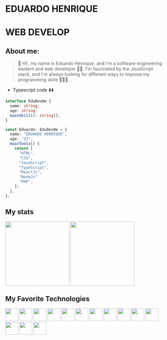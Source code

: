 # EDUARDO HENRIQUE

# WEB DEVELOP 
## About me: 


>👋 Hi!, my name is Eduardo Henrique, and I'm a software engineering student and web developer 🧑‍💻. I'm fascinated by the JavaScript stack, and I'm always looking for different ways to improve my programming skills 🏋️‍♂️🧠.

- Typescript code ⬇️⬇️
```typescript
interface EduDevHe {
  name: string;
  age: string;
  mainSkill(): string[];
}

const Eduardo: EduDevHe = {
  name: "EDUARDO HENRIQUE",
  age: "23",
  mainTools() {
    return [
      "HTML",
      "CSS",
      "JavaScript",
      "TypeScript",
      "ReactJs",
      "NodeJs"
      "PHP",
    ];
  },
};
```
## My stats
<div style="display: inline-block;">
  <img align="center" 
  height="200em" src="https://github-readme-stats.vercel.app/api?username=EduDevHe&repo=github-readme-stats&theme=swift"
   />
  <img
    align="center"
    height="200em"
    src="https://github-readme-stats.vercel.app/api/top-langs/?username=EduDevHe&layout=compact&locale=pt-br&langs_count=20&theme=swift"
  />
</div>

## My Favorite Technologies
 <div>
      <img height = "40" width = "40" src="https://cdn.jsdelivr.net/gh/devicons/devicon/icons/html5/html5-original.svg" />
      <img height = "40" width = "40" src="https://cdn.jsdelivr.net/gh/devicons/devicon/icons/css3/css3-original.svg" />
      <img height = "40" width = "40" src="https://cdn.jsdelivr.net/gh/devicons/devicon/icons/javascript/javascript-original.svg" />
      <img height = "40" width = "40"  src="https://cdn.jsdelivr.net/gh/devicons/devicon/icons/typescript/typescript-original.svg"/>      
      <img height = "40" width = "40" src="https://cdn.jsdelivr.net/gh/devicons/devicon/icons/react/react-original-wordmark.svg" />
      <img height = "40" width = "40" src="https://cdn.jsdelivr.net/gh/devicons/devicon/icons/nextjs/nextjs-line.svg" />
      <img height = "40" width = "40" src="https://cdn.jsdelivr.net/gh/devicons/devicon/icons/svelte/svelte-original.svg"/>          
      <img height = "40" width = "40" src="https://cdn.jsdelivr.net/gh/devicons/devicon/icons/nodejs/nodejs-original.svg" />
      <img height = "40" width = "40" src="https://cdn.jsdelivr.net/gh/devicons/devicon/icons/php/php-original.svg" />
      <img height = "40" width = "40" src="https://cdn.jsdelivr.net/gh/devicons/devicon/icons/python/python-original.svg" />
      <img height = "40" width = "40" src="https://cdn.jsdelivr.net/gh/devicons/devicon/icons/go/go-original.svg" />
      <img height = "40" width = "40" src="https://cdn.jsdelivr.net/gh/devicons/devicon/icons/lua/lua-plain-wordmark.svg" />
      <img height = "40" width = "40" src="https://cdn.jsdelivr.net/gh/devicons/devicon/icons/postgresql/postgresql-original-wordmark.svg" />
      <img height = "40" width = "40" src="https://cdn.jsdelivr.net/gh/devicons/devicon/icons/mysql/mysql-original.svg" />  
</div>
